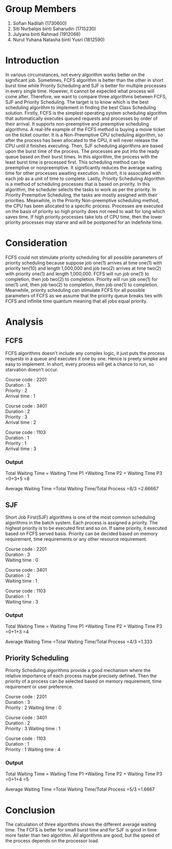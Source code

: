 # Group Members
1. Sofian Nadilah (1730600)
2. Siti Nurbalqis binti Saharudin (1715230)
3. Julyana binti Rahmad (1912068)
4. Nurul Yuhana Natasha binti Yusri (1812590)

# Introduction

In various circumstances, not every algorithm works better on the significant job. Sometimes, FCFS algorithm is better than the other in short burst time while Priority Scheduling and SJF is better for multiple processes in every single time. However, it cannot be expected what process will come after. Therefore, we want to compare three algorithms between FCFS, SJF and Priority Scheduling. The target is to know which is the best scheduling algorithm to implement in finding the best Class Scheduling solution. Firstly, FCFS is the simplest operating system scheduling algorithm that automatically executes queued requests and processes by order of their arrival. It supports non-preemptive and preemptive scheduling algorithms. A real-life example of the FCFS method is buying a movie ticket on the ticket counter. It is a Non-Preemptive CPU scheduling algorithm, so after the process has been allocated to the CPU, it will never release the CPU until it finishes executing.
Then, SJF scheduling algorithms are based upon the burst time of the process. The processes are put into the ready queue based on their burst times. In this algorithm, the process with the least burst time is processed first. This scheduling method can be preemptive or nonpreemptive. It significantly reduces the average waiting time for other processes awaiting execution. In short, it is associated with each job as a unit of time to complete. Lastly, Priority Scheduling Algorithm is a method of scheduling processes that is based on priority. In this algorithm, the scheduler selects the tasks to work as per the priority. In Priority Preemptive Scheduling, the tasks are mostly assigned with their priorities. Meanwhile, in the Priority Non-preemptive scheduling method, the CPU has been allocated to a specific process. Processes are executed on the basis of priority so high priority does not need to wait for long which saves time. If high priority processes take lots of CPU time, then the lower priority processes may starve and will be postponed for an indefinite time. 

# Consideration

FCFS could not stimulate priority scheduling for all possible parameters of priority scheduling because suppose job one(1) arrives at time one(1) with priority ten(10) and length 1,000,000 and job two(2) arrives at time two(2) with priority one(1) and length 1,000,000. FCFS will run job one(1) to completion, then job two(2) to completion. Priority will run job one(1) for one(1) unit, then job two(2) to completion, then job one(1) to completion. Meanwhile, priority scheduling can stimulate FCFS for all possible parameters of FCFS as we assume that the priority queue breaks ties with FCFS and infinite time quantum meaning that all jobs equal priority. 

# Analysis

## FCFS

FCFS algorithms doesn't include any complex logic, it just puts the process requests in a queue and executes it one by one. Hence is preety simpke and easy to implement. In short, every process will get a chance to run, so starvation doesn't occur.

Course code : 2201  
Duration : 3  
Priority : 2  
Arrival time : 1  

Course code : 3401  
Duration : 2  
Priority : 3  
Arrival time : 2  

Course code : 1103  
Duration : 1  
Priority : 1  
Arrival time : 3  

### Output
Total Waiting Time	= Waiting Time P1 +Waiting Time P2 + Waiting Time P3
	=0+3+5
	=8

Average Waiting Time	=Total Waiting Time/Total Process
	=8/3
	=2.66667

## SJF

Short Job First(SJF) algorithms is one of the most common scheduling algorithms in the batch system. Each process is assigned a priority. The highest priority is to be executed first and so on. If same priority, it executed based on FCFS served basis. Priority can be decided based on memory requirement, time requirements or any other resource requirement. 

Course code : 2201  
Duration : 3   
Waiting time : 0 

Course code : 3401  
Duration : 2  
Waiting time : 1  

Course code : 1103  
Duration : 1   
Waiting time : 3 

### Output
Total Waiting Time	= Waiting Time P1 +Waiting Time P2 + Waiting Time P3
	=0+1+3
	=4

Average Waiting Time	=Total Waiting Time/Total Process
	=4/3
	=1.333

## Priority Scheduling

Priority Scheduling algorithms provide a good mechanism where the relative importance of each process maybe precisely defined. Then the priority of a process can be selected based on memory requirement, time requirement or user preference. 

Course code : 2201  
Duration : 3   
Priority : 2
Waiting time : 0 

Course code : 3401  
Duration : 2  
Priority : 3
Waiting time : 1  

Course code : 1103  
Duration : 1   
Priority : 1
Waiting time : 4

### Output
Total Waiting Time	= Waiting Time P1 +Waiting Time P2 + Waiting Time P3
	=0+1+4
	=5

Average Waiting Time	=Total Waiting Time/Total Process
	=5/3
	=1.6667
  
# Conclusion

The calculation of three algorithms shows the different average waiting time. The FCFS is better for small burst time and for SJF is good in time more faster than two algorithm. All algorithms are good, but the speed of the process depends on the processor load.
